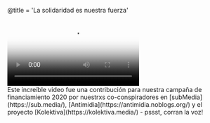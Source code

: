 @title = 'La solidaridad es nuestra fuerza'

<div class="embed-responsive embed-responsive-16by9">
  <video controls="" poster="https://static.riseup.net/bird_es.jpeg" class="embed-responsive-item">
      <source src="https://static.riseup.net/Riseup-ES-720p.mp4" type="video/mp4">
      <source src="https://static.riseup.net/Riseup-ES-720p.webm" type="video/webm">
      Your browser does not support the video tag.
  </video>
</div>
Este increíble video fue una contribución para nuestra campaña de financiamiento 2020 por nuestrxs co-conspiradores en [subMedia](https://sub.media/), [Antimidia](https://antimidia.noblogs.org/) y el proyecto [Kolektiva](https://kolektiva.media/) - pssst, corran la voz!
